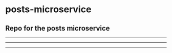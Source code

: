 # posts-microservice
Repo for the posts microservice
-----------
-----------
-----------
-----------
